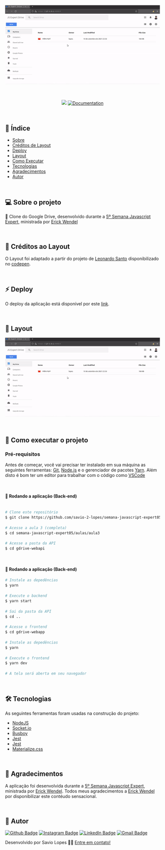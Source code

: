 <h3 align="center">
  <img alt="jsDrive" title="#jsDrive" src="./assets/01.gif" width="800px">
</h3>

<br>

<p align="center">
   <img src="https://img.shields.io/badge/version-1.0-blue.svg" />
  
  <a href="https://github.com/savio-2-lopes">
    <img alt="Documentation" src="https://img.shields.io/badge/documentation-yes-yellow.svg" target="_blank" />
  </a>
</p>

<br> 

## :pushpin: Índice

- [Sobre](#sobre-o-projeto)
- [Créditos de Layout](#creditos)
- [Deploy](#deploy)
- [Layout](#layout)
- [Como Executar](#executar)
- [Tecnologias](#tecnologias)
- [Agradecimentos](#agradecimentos)
- [Autor](#autor)

<br>

<a id="sobre-o-projeto"></a>

## 💻 Sobre o projeto

🚀 Clone do Google Drive, desenvolvido durante a [5º Semana Javascript Expert](https://javascriptexpert.com.br), ministrada por [Erick Wendel](https://github.com/ErickWendel)

<br>

<a id="creditos"></a>

## :memo: Créditos ao Layout 

O Layout foi adaptado a partir do projeto de [Leonardo Santo](https://github.com/leoespsanto) disponibilizado no [codepen](https://codepen.io/leoespsanto/pen/KZMMKG). 

<br>

<a id="deploy"></a>

## :zap: Deploy 

O deploy da aplicação está disponível por este [link](#). 

<br>

<a id="layout"></a>

## 🎨 Layout

<p align="center"> 
  <img alt="jsDrive" title="#jsDrive" src="./assets/01.gif"  width="800px">
</p>
 
<br>

<a id="executar"></a>

## 🚀 Como executar o projeto

### Pré-requisitos

Antes de começar, você vai precisar ter instalado em sua máquina as seguintes ferramentas:
[Git](https://git-scm.com), [Node.js](https://nodejs.org/en/) e o gerenciador de pacotes [Yarn](https://yarnpkg.com).
Além disto é bom ter um editor para trabalhar com o código como [VSCode](https://code.visualstudio.com/)

<br>

#### 🧭 Rodando a aplicação (Back-end)

```bash

# Clone este repositório
$ git clone https://github.com/savio-2-lopes/semana-javascript-expert05.git

# Acesse a aula 3 (completa)
$ cd semana-javascript-expert05/aulas/aula3

# Acesse a pasta da API
$ cd gdrive-webapi 

```

<br>

#### 🧭 Rodando a aplicação (Back-end)

```bash
# Instale as depedências
$ yarn

# Execute o backend
$ yarn start

# Sai da pasta da API
$ cd ..

# Acesse o frontend
$ cd gdrive-webapp  

# Instale as depedências
$ yarn

# Execute o frontend
$ yarn dev

# A tela será aberta em seu navegador

```

<br>

<a id="tecnologias"></a>

## 🛠 Tecnologias

As seguintes ferramentas foram usadas na construção do projeto:

- [NodeJS](https://nodejs.org/en/)
- [Socket.io](https://socket.io/)
- [Busboy](https://github.com/mscdex/busboy)
- [Jest](https://jestjs.io/pt-BR/)
- [Jest](https://jestjs.io/pt-BR/)
- [Materialize.css](https://materializecss.com/)

<br>

## 💜 Agradecimentos

A aplicação foi desenvolvida durante a [5º Semana Javascript Expert](https://javascriptexpert.com.br), ministrada por [Erick Wendel](https://github.com/ErickWendel). Todos meus agradecimentos a [Erick Wendel](https://github.com/ErickWendel) por disponibilizar este contéudo sensacional.

<br>

<a id="autor"></a>

## 🦸 Autor

[![Github Badge](https://img.shields.io/badge/-Github-373737?style=flat&logo=Github&logoColor=white)](https://github.com/savio-2-lopes) 
[![Instagram Badge](https://img.shields.io/badge/-Instagram-8a3ab9?style=flat&logo=instagram&logoColor=white)](https://www.instagram.com/savioaugulopes/) 
[![LinkedIn Badge](https://img.shields.io/badge/-LinkedIn-blue?style=flat&logo=linkedin&logoColor=white)](https://www.linkedin.com/in/savio-lopes/) 
[![Gmail Badge](https://img.shields.io/badge/-Gmail-c14438?style=flat&logo=gmail&logoColor=white)](mailto:savio.dev.lopes@gmail.com) 

Desenvolvido por Savio Lopes 👋🏽 [Entre em contato!](https://www.linkedin.com/in/savio-lopes/)